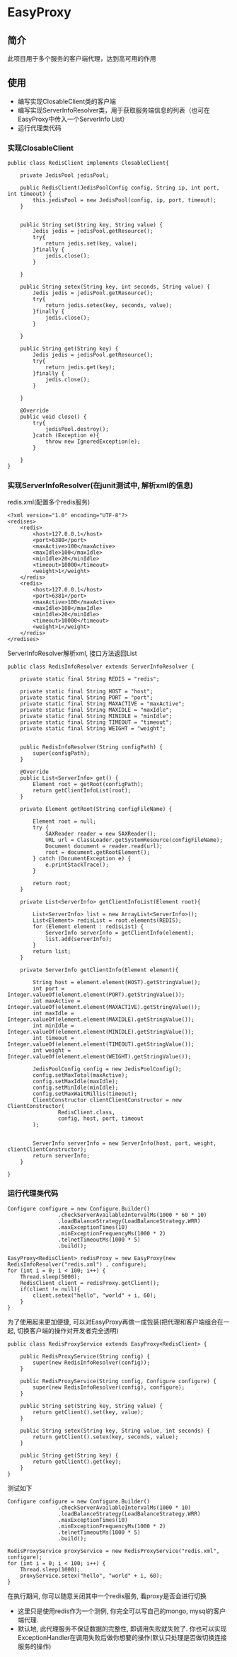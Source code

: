 # EasyProxy

## 简介
此项目用于多个服务的客户端代理，达到高可用的作用

## 使用

* 编写实现ClosableClient类的客户端
* 编写实现ServerInfoResolver类，用于获取服务端信息的列表（也可在EasyProxy中传入一个ServerInfo List）
* 运行代理类代码

### 实现ClosableClient

    public class RedisClient implements ClosableClient{

        private JedisPool jedisPool;

        public RedisClient(JedisPoolConfig config, String ip, int port, int timeout) {
            this.jedisPool = new JedisPool(config, ip, port, timeout);
        }


        public String set(String key, String value) {
            Jedis jedis = jedisPool.getResource();
            try{
                return jedis.set(key, value);
            }finally {
                jedis.close();
            }

        }

        public String setex(String key, int seconds, String value) {
            Jedis jedis = jedisPool.getResource();
            try{
                return jedis.setex(key, seconds, value);
            }finally {
                jedis.close();
            }

        }

        public String get(String key) {
            Jedis jedis = jedisPool.getResource();
            try{
                return jedis.get(key);
            }finally {
                jedis.close();
            }

        }

        @Override
        public void close() {
            try{
                jedisPool.destroy();
            }catch (Exception e){
                throw new IgnoredException(e);
            }

        }
    }

### 实现ServerInfoResolver(在junit测试中, 解析xml的信息)

redis.xml(配置多个redis服务)

    <?xml version="1.0" encoding="UTF-8"?>
    <redises>
        <redis>
            <host>127.0.0.1</host>
            <port>6380</port>
            <maxActive>100</maxActive>
            <maxIdle>100</maxIdle>
            <minIdle>20</minIdle>
            <timeout>10000</timeout>
            <weight>1</weight>
        </redis>
        <redis>
            <host>127.0.0.1</host>
            <port>6381</port>
            <maxActive>100</maxActive>
            <maxIdle>100</maxIdle>
            <minIdle>20</minIdle>
            <timeout>10000</timeout>
            <weight>1</weight>
        </redis>
    </redises>

ServerInfoResolver解析xml, 接口方法返回List<ServerInfo>

    public class RedisInfoResolver extends ServerInfoResolver {

        private static final String REDIS = "redis";

        private static final String HOST = "host";
        private static final String PORT = "port";
        private static final String MAXACTIVE = "maxActive";
        private static final String MAXIDLE = "maxIdle";
        private static final String MINIDLE = "minIdle";
        private static final String TIMEOUT = "timeout";
        private static final String WEIGHT = "weight";


        public RedisInfoResolver(String configPath) {
            super(configPath);
        }

        @Override
        public List<ServerInfo> get() {
            Element root = getRoot(configPath);
            return getClientInfoList(root);
        }

        private Element getRoot(String configFileName) {

            Element root = null;
            try {
                SAXReader reader = new SAXReader();
                URL url = ClassLoader.getSystemResource(configFileName);
                Document document = reader.read(url);
                root = document.getRootElement();
            } catch (DocumentException e) {
                e.printStackTrace();
            }

            return root;
        }

        private List<ServerInfo> getClientInfoList(Element root){

            List<ServerInfo> list = new ArrayList<ServerInfo>();
            List<Element> redisList = root.elements(REDIS);
            for (Element element : redisList) {
                ServerInfo serverInfo = getClientInfo(element);
                list.add(serverInfo);
            }
            return list;
        }

        private ServerInfo getClientInfo(Element element){

            String host = element.element(HOST).getStringValue();
            int port = Integer.valueOf(element.element(PORT).getStringValue());
            int maxActive = Integer.valueOf(element.element(MAXACTIVE).getStringValue());
            int maxIdle = Integer.valueOf(element.element(MAXIDLE).getStringValue());
            int minIdle = Integer.valueOf(element.element(MINIDLE).getStringValue());
            int timeout = Integer.valueOf(element.element(TIMEOUT).getStringValue());
            int weight = Integer.valueOf(element.element(WEIGHT).getStringValue());

            JedisPoolConfig config = new JedisPoolConfig();
            config.setMaxTotal(maxActive);
            config.setMaxIdle(maxIdle);
            config.setMinIdle(minIdle);
            config.setMaxWaitMillis(timeout);
            ClientConstructor clientClientConstructor = new ClientConstructor(
                    RedisClient.class,
                    config, host, port, timeout
            );


            ServerInfo serverInfo = new ServerInfo(host, port, weight, clientClientConstructor);
            return serverInfo;
        }

    }

### 运行代理类代码

    Configure configure = new Configure.Builder()
                    .checkServerAvailableIntervalMs(1000 * 60 * 10)
                    .loadBalanceStrategy(LoadBalanceStrategy.WRR)
                    .maxExceptionTimes(10)
                    .minExceptionFrequencyMs(1000 * 2)
                    .telnetTimeoutMs(1000 * 5)
                    .build();

    EasyProxy<RedisClient> redisProxy = new EasyProxy(new RedisInfoResolver("redis.xml") , configure);
    for (int i = 0; i < 100; i++) {
        Thread.sleep(5000);
        RedisClient client = redisProxy.getClient();
        if(client != null){
            client.setex("hello", "world" + i, 60);
        }
    }

为了使用起来更加便捷, 可以对EasyProxy再做一成包装(把代理和客户端组合在一起, 切换客户端的操作对开发者完全透明)

    public class RedisProxyService extends EasyProxy<RedisClient> {

        public RedisProxyService(String config) {
            super(new RedisInfoResolver(config));
        }

        public RedisProxyService(String config, Configure configure) {
            super(new RedisInfoResolver(config), configure);
        }

        public String set(String key, String value) {
            return getClient().set(key, value);
        }

        public String setex(String key, String value, int seconds) {
            return getClient().setex(key, seconds, value);
        }

        public String get(String key) {
            return getClient().get(key);
        }
    }

测试如下

    Configure configure = new Configure.Builder()
                    .checkServerAvailableIntervalMs(1000 * 10)
                    .loadBalanceStrategy(LoadBalanceStrategy.WRR)
                    .maxExceptionTimes(10)
                    .minExceptionFrequencyMs(1000 * 2)
                    .telnetTimeoutMs(1000 * 5)
                    .build();

    RedisProxyService proxyService = new RedisProxyService("redis.xml", configure);
    for (int i = 0; i < 100; i++) {
        Thread.sleep(1000);
        proxyService.setex("hello", "world" + i, 60);
    }

在执行期间, 你可以随意关闭其中一个redis服务, 看proxy是否会进行切换


* 这里只是使用redis作为一个测例, 你完全可以写自己的mongo, mysql的客户端代理.
* 默认地, 此代理服务不保证数据的完整性, 即调用失败就失败了. 你也可以实现ExceptionHandler在调用失败后做你想要的操作(默认只处理是否做切换连接服务的操作)
